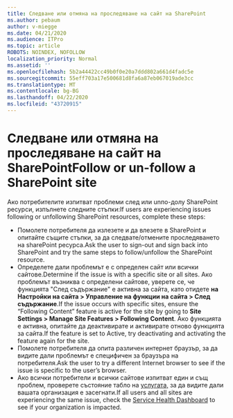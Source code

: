 ```yaml
---
title: Следване или отмяна на проследяване на сайт на SharePoint
ms.author: pebaum
author: v-miegge
ms.date: 04/21/2020
ms.audience: ITPro
ms.topic: article
ROBOTS: NOINDEX, NOFOLLOW
localization_priority: Normal
ms.assetid: ''
ms.openlocfilehash: 5b2a44422cc49b0f0e20a7ddd802a661d4fadc5e
ms.sourcegitcommit: 55eff703a17e500681d8fa6a87eb067019ade3cc
ms.translationtype: MT
ms.contentlocale: bg-BG
ms.lasthandoff: 04/22/2020
ms.locfileid: "43720915"
---
```

# <a name="follow-or-un-follow-a-sharepoint-site"></a><span data-ttu-id="73864-102">Следване или отмяна на проследяване на сайт на SharePoint</span><span class="sxs-lookup"><span data-stu-id="73864-102">Follow or un-follow a SharePoint site</span></span>

<span data-ttu-id="73864-103">Ако потребителите изпитват проблеми след или unпо-долу SharePoint ресурси, изпълнете следните стъпки:</span><span class="sxs-lookup"><span data-stu-id="73864-103">If users are experiencing issues following or unfollowing SharePoint resources, complete these steps:</span></span>

* <span data-ttu-id="73864-104">Помолете потребителя да излезете и да влезете в SharePoint и опитайте същите стъпки, за да следвате/отмените проследяването на sharePoint ресурса.</span><span class="sxs-lookup"><span data-stu-id="73864-104">Ask the user to sign-out and sign back into SharePoint and try the same steps to follow/unfollow the SharePoint resource.</span></span>
* <span data-ttu-id="73864-105">Определете дали проблемът е с определен сайт или всички сайтове.</span><span class="sxs-lookup"><span data-stu-id="73864-105">Determine if the issue is with a specific site or all sites.</span></span> <span data-ttu-id="73864-106">Ако проблемът възниква с определени сайтове, уверете се, че функцията "След съдържание" е активна за сайта, като отидете **на Настройки на сайта > Управление на функции на сайта > След съдържание**.</span><span class="sxs-lookup"><span data-stu-id="73864-106">If the issue occurs with specific sites, ensure the “Following Content” feature is active for the site by going to **Site Settings > Manage Site Features > Following Content**.</span></span> <span data-ttu-id="73864-107">Ако функцията е активна, опитайте да деактивирате и активирате отново функцията за сайта.</span><span class="sxs-lookup"><span data-stu-id="73864-107">If the feature is set to Active, try deactivating and activating the feature again for the site.</span></span>
* <span data-ttu-id="73864-108">Помолете потребителя да опита различен интернет браузър, за да видите дали проблемът е специфичен за браузъра на потребителя.</span><span class="sxs-lookup"><span data-stu-id="73864-108">Ask the user to try a different Internet browser to see if the issue is specific to the user’s browser.</span></span>
* <span data-ttu-id="73864-109">Ако всички потребители и всички сайтове изпитват един и същ проблем, проверете състояние табло на [услугата,](https://admin.microsoft.com/AdminPortal/Home#/servicehealth) за да видите дали вашата организация е засегнати.</span><span class="sxs-lookup"><span data-stu-id="73864-109">If all users and all sites are experiencing the same issue, check the [Service Health Dashboard](https://admin.microsoft.com/AdminPortal/Home#/servicehealth) to see if your organization is impacted.</span></span>
